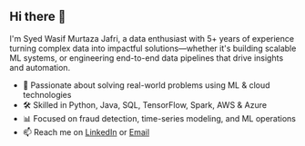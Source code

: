 ## Hi there 👋
 
I'm Syed Wasif Murtaza Jafri, a data enthusiast with 5+ years of experience turning complex data into impactful solutions—whether it's building scalable ML systems, or engineering end-to-end data pipelines that drive insights and automation.

- 🧠 Passionate about solving real-world problems using ML & cloud technologies  
- 🛠️ Skilled in Python, Java, SQL, TensorFlow, Spark, AWS & Azure  
- 📊 Focused on fraud detection, time-series modeling, and ML operations  
- 📫 Reach me on [LinkedIn](https://linkedin.com/in/wasifmurtaza) or [Email](mailto:wasifjafri94@example.com)

